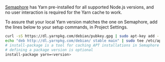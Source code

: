 [Semaphore](https://semaphoreci.com/) has Yarn pre-installed for all supported Node.js versions, and no user interaction is required for the Yarn cache to work.

To assure that your local Yarn version matches the one on Semaphore, add the lines below to your setup commands, in Project Settings.

```sh
curl -sS https://dl.yarnpkg.com/debian/pubkey.gpg | sudo apt-key add -
echo "deb http://dl.yarnpkg.com/debian/ stable main" | sudo tee /etc/apt/sources.list.d/yarn.list
# install-package is a tool for caching APT installations in Semaphore
# defining a package version is optional
install-package yarn=<version>
```